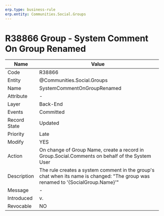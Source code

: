 ```yaml
---
erp.type: business-rule
erp.entity: Communities.Social.Groups 
---
```


# R38866 Group - System Comment On Group Renamed

| Name | Value |
| ---- | ----- |
| Code | R38866 |
| Entity | @Communities.Social.Groups 
| Name | SystemCommentOnGroupRenamed |
| Attribute | - |
| Layer | Back-End |
| Events | Committed |
| Record State | Updated |
| Priority | Late |
| Modify | YES |
| Action | On change of Group Name, create a record in Group.Social.Comments on behalf of the System User|
| Description| The rule creates a system comment in the group's chat when its name is changed: "The group was renamed to '{SocialGroup.Name}'"|
| Message | - |
| Introduced |v.|
| Revocable | NO |
